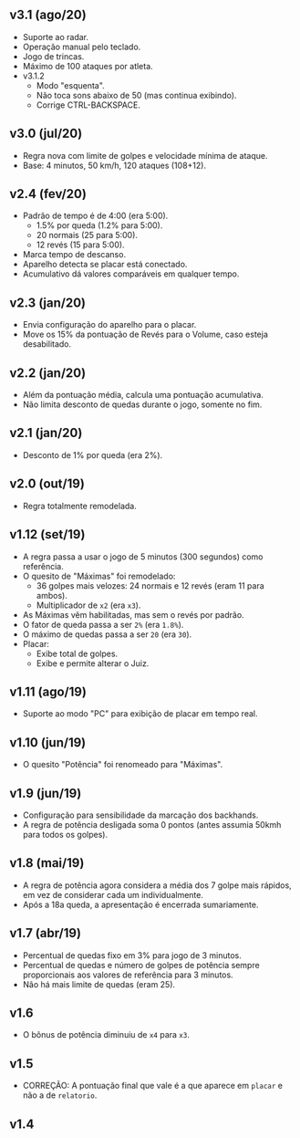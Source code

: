 v3.1 (ago/20)
-------------

- Suporte ao radar.
- Operação manual pelo teclado.
- Jogo de trincas.
- Máximo de 100 ataques por atleta.
- v3.1.2
    - Modo "esquenta".
    - Não toca sons abaixo de 50 (mas continua exibindo).
    - Corrige CTRL-BACKSPACE.

v3.0 (jul/20)
-------------

- Regra nova com limite de golpes e velocidade mínima de ataque.
- Base: 4 minutos, 50 km/h, 120 ataques (108+12).

v2.4 (fev/20)
-------------

- Padrão de tempo é de 4:00 (era 5:00).
    - 1.5% por queda (1.2% para 5:00).
    - 20 normais (25 para 5:00).
    - 12 revés (15 para 5:00).
- Marca tempo de descanso.
- Aparelho detecta se placar está conectado.
- Acumulativo dá valores comparáveis em qualquer tempo.

v2.3 (jan/20)
-------------

- Envia configuração do aparelho para o placar.
- Move os 15% da pontuação de Revés para o Volume, caso esteja desabilitado.


v2.2 (jan/20)
-------------

- Além da pontuação média, calcula uma pontuação acumulativa.
- Não limita desconto de quedas durante o jogo, somente no fim.

v2.1 (jan/20)
-------------

- Desconto de 1% por queda (era 2%).

v2.0 (out/19)
-------------

- Regra totalmente remodelada.

v1.12 (set/19)
-------------

- A regra passa a usar o jogo de 5 minutos (300 segundos) como referência.
- O quesito de "Máximas" foi remodelado:
    - 36 golpes mais velozes: 24 normais e 12 revés (eram 11 para ambos).
    - Multiplicador de `x2` (era `x3`).
- As Máximas vêm habilitadas, mas sem o revés por padrão.
- O fator de queda passa a ser `2%` (era `1.8%`).
- O máximo de quedas passa a ser `20` (era `30`).
- Placar:
    - Exibe total de golpes.
    - Exibe e permite alterar o Juiz.

v1.11 (ago/19)
-------------

- Suporte ao modo "PC" para exibição de placar em tempo real.

v1.10 (jun/19)
-------------

- O quesito "Potência" foi renomeado para "Máximas".

v1.9 (jun/19)
-------------

- Configuração para sensibilidade da marcação dos backhands.
- A regra de potência desligada soma 0 pontos (antes assumia 50kmh para todos
  os golpes).

v1.8 (mai/19)
-------------

- A regra de potência agora considera a média dos 7 golpe mais rápidos, em vez
  de considerar cada um individualmente.
- Após a 18a queda, a apresentação é encerrada sumariamente.

v1.7 (abr/19)
-------------

- Percentual de quedas fixo em 3% para jogo de 3 minutos.
- Percentual de quedas e número de golpes de potência sempre proporcionais
  aos valores de referência para 3 minutos.
- Não há mais limite de quedas (eram 25).

v1.6
----

- O bônus de potência diminuiu de `x4` para `x3`.

v1.5
----

- CORREÇÃO: A pontuação final que vale é a que aparece em `placar` e não a de
            `relatorio`.

v1.4
----
